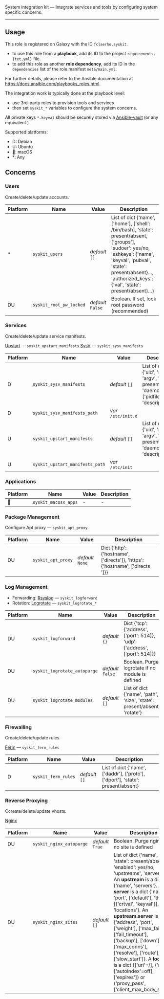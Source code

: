 
System integration kit — Integrate services and tools by configuring system specific concerns.

* * *

Usage
-----

This role is registered on Galaxy with the ID `fclaerho.syskit`.

- to use this role from a **playbook**, 
  add its ID to the project `requirements.{txt,yml}` file.
- to add this role as another **role dependency**,
  add its ID in the `dependencies` list of the role manifest `meta/main.yml`.

For further details,
please refer to the Ansible documentation at https://docs.ansible.com/playbooks_roles.html.

The integration work is typically done at the playbook level:
- use 3rd-party roles to provision tools and services
- then set `syskit_*` variables to configure the system concerns.

All private keys `*.keyval` should be securely stored via [Ansible-vault](http://docs.ansible.com/ansible/playbooks_vault.html) (or any equivalent.)

Supported platforms:
- D: Debian
- U: Ubuntu
- : macOS
- *: Any

Concerns
--------

### Users

Create/delete/update accounts.

| Platform | Name | Value | Description |
|----------|------|-------|-------------|
| * | `syskit_users` | _default_ `[]` | List of dict {'name', ['home'], ['shell': /bin/bash], 'state': present/absent, ['groups'], 'sudoer': yes/no, 'sshkeys': {'name', 'keyval', 'pubval', 'state': present/absent}…, 'authorized_keys': {'val', 'state': present/absent}…} |
| DU | `syskit_root_pw_locked` | _default_ `False` | Boolean. If set, lock root password (recommended) |


### Services

Create/delete/update service manifests.

[Upstart](http://upstart.ubuntu.com/cookbook/) — `syskit_upstart_manifests`
[SysV](https://en.wikipedia.org/wiki/Init#SysV-style) — `syskit_sysv_manifests`

| Platform | Name | Value | Description |
|----------|------|-------|-------------|
| D | `syskit_sysv_manifests` | _default_ `[]` | List of dict {'uid', 'name', 'argv', 'state': present/absent, 'daemon', ['pidfile'], 'description'} |
| D | `syskit_sysv_manifests_path` | _var_ `/etc/init.d` |  |
| U | `syskit_upstart_manifests` | _default_ `[]` | List of dict {'uid', 'name', 'argv', 'state': present/absent, 'daemon', 'description'} |
| U | `syskit_upstart_manifests_path` | _var_ `/etc/init` |  |


### Applications

| Platform | Name | Value | Description |
|----------|------|-------|-------------|
|  | `syskit_macosx_apps` | - | - |


### Package Management

Configure Apt proxy — `syskit_apt_proxy`.

| Platform | Name | Value | Description |
|----------|------|-------|-------------|
| DU | `syskit_apt_proxy` | _default_ `None` | Dict {'http': {'hostname', ['directs']}, 'https': {'hostname', ['directs ']}} |

### Log Management

- Forwarding: [Rsyslog](http://www.rsyslog.com) — `syskit_logforward`
- Rotation: [Logrotate](http://www.linuxcommand.org/man_pages/logrotate8.html) — `syskit_logrotate_*`

| Platform | Name | Value | Description |
|----------|------|-------|-------------|
| DU | `syskit_logforward` | _default_ `{}` | Dict {'tcp': {'address', ['port': 514]}, 'udp': {'address', ['port': 514]}} |
| DU | `syskit_logrotate_autopurge` | _default_ `False` | Boolean. Purge logrotate if no module is defined |
| DU | `syskit_logrotate_modules` | _default_ `[]` | List of dict {'name', 'path', 'size', 'state': present/absent, 'rotate'} |

### Firewalling

Create/delete/update rules.

[Ferm](http://ferm.foo-projects.org) — `syskit_ferm_rules`

| Platform | Name | Value | Description |
|----------|------|-------|-------------|
| D | `syskit_ferm_rules` | _default_ `[]` | List of dict {'name', ['daddr'], ['proto'], ['dport'], 'state': present/absent} |

### Reverse Proxying

Ccreate/delete/update vhosts.

[Nginx](http://nginx.org/en/)

| Platform | Name | Value | Description |
|----------|------|-------|-------------|
| DU | `syskit_nginx_autopurge` | _default_ `True` | Boolean. Purge nginx if no site is defined |
| DU |`syskit_nginx_sites` | _default_ `[]` | List of dict {'name', 'state': present/absent, 'enabled': yes/no, 'upstreams', 'servers'}. An **upstream** is a dict {'name', 'servers'}. A **server** is a dict {'name', 'port', ['default'], 'tls': [{'crtval', 'keyval'}], 'locations'}. An **upstream.server** is a dict {'address', 'port', ['weight'], ['max_fails'], ['fail_timeout'], ['backup'], ['down'], ['max_conns'], ['resolve'], ['route'], ['slow_start']}. A **location** is a dict {['uri'=/], ('root', ['autoindex'=off], ['expires']) or ('proxy_pass', ['client_max_body_size'])} |
